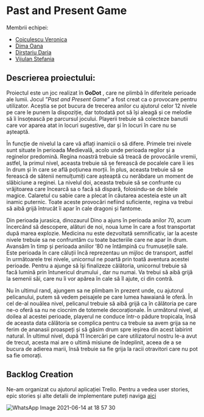 # Past and Present Game

Membrii echipei:
  * [Coiculescu Veronica](https://github.com/veronica242001)
  * [Dima Oana](https://github.com/DimaOanaTeodora)
  * [Dirstariu Daria](https://github.com/daria68)
  * [Vijulan Stefania](https://github.com/StefaniaVijulan)

## Descrierea proiectului:

Proiectul este un joc realizat în **GoDot** , care ne plimbă în diferitele perioade ale lumii. 
Jocul  _”Past and Present Game”_ a fost creat ca o provocare pentru utilizator. Aceștia se pot bucura de trecerea anilor cu ajutorul celor 12 nivele pe care le punem la dispoziție, dar totodată pot să își aleagă și ce melodie să îi însoțească pe parcursul jocului. Playerii trebuie să colecteze banutii care vor aparea atat in locuri sugestive, dar și în locuri în care nu se așteaptă.

În funcție de nivelul la care vă aflați inamicii o să difere. Primele trei nivele sunt situate în perioada Medievală, acolo unde perioada regilor și a reginelor predomină. Regina noastră trebuie să treacă de provocările vremii, astfel, la primul nivel, aceasta trebuie să se ferească de pocalele care îi ies în drum și în care se află poțiunea morții. În plus, aceasta trebuie să se ferească de sătenii nemulțumiți care așteaptă cu nerăbdare un moment de slăbiciune a reginei. La nivelul doi, aceasta trebuie să se confrunte cu vrăjitoarea care încearcă sa o facă să dispară, folosindu-se de bilele magice. Calaretul cu sabie care a plecat în căutarea acesteia este un alt inamic puternic. Toate aceste provocări nefiind suficiente, regina va trebui să aibă grijă întrucât îi apar în cale dragoni și fantome.

Din perioada jurasica, dinozaurul Dino a ajuns în perioada anilor 70, acum încercând să descopere, alături de noi, noua lume în care a fost transportat după marea explozie. Medicina nu este dezvoltată semnificativ, iar la aceste nivele trebuie sa ne confruntăm cu toate bacteriile care ne apar în drum.
Avansăm în timp și perioada aniilor ‘80 ne întâmpină cu frumusețile sale. Este perioada în care căluții încă reprezentau un mijloc de transport, astfel în următoarele trei nivele, unicornul ne poartă prin toată aventura acestei perioade. Pentru a ajunge să îşi finalizeze călătoria, unicornul trebuie să facă lumină prin întunericul drumului , dar nu numai. Va trebui să aibă grijă la semenii săi, care nu îi vor apărea în cale să îl ajute, ci din contră.

Nu în ultimul rand, ajungem sa ne plimbam în prezent unde, cu ajutorul pelicanului, putem să vedem peisajele pe care lumea hawaiană le oferă. În cel de-al nouălea nivel, pelicanul trebuie să aibă grijă ca în călătoria pe care ne-o oferă sa nu ne ciocnim de totemele decoraționale. În următorul nivel, al doilea al acestei perioade, playerul ne conduce într-o pădure tropicala, însă de aceasta data călătoria se complica pentru ca trebuie sa avem grija sa ne ferim de ananasii proaspeți și să găsim drum spre ieșirea din acest labirint natural. În ultimul nivel, după 11 încercări pe care utilizatorul nostru le-a avut de trecut, acesta mai are o ultimă misiune de îndeplinit, aceea de a se bucura de adierea marii, însă trebuie sa fie grija la racii otravitori care nu pot sa fie omorați.

## Backlog Creation

Ne-am organizat cu ajutorul aplicației Trello. Pentru a vedea user stories, epic stories și alte detalii de implementare puteți naviga [aici](https://trello.com/invite/b/BtzReJnX/4e1137e65ae12adfd75da4e7e0777462/proiect-mds)

![WhatsApp Image 2021-06-14 at 18 57 30](https://user-images.githubusercontent.com/59307782/121952178-91b64f80-cd64-11eb-82be-560866414fcd.jpeg)


